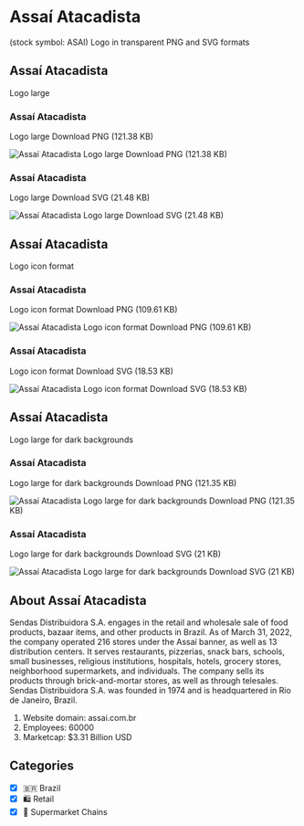 # Assaí Atacadista
 (stock symbol: ASAI) Logo in transparent PNG and SVG formats

## Assaí Atacadista
 Logo large

### Assaí Atacadista
 Logo large Download PNG (121.38 KB)

![Assaí Atacadista
 Logo large Download PNG (121.38 KB)](/img/orig/ASAI_BIG-10024fe5.png)

### Assaí Atacadista
 Logo large Download SVG (21.48 KB)

![Assaí Atacadista
 Logo large Download SVG (21.48 KB)](/img/orig/ASAI_BIG-0f10f77e.svg)

## Assaí Atacadista
 Logo icon format

### Assaí Atacadista
 Logo icon format Download PNG (109.61 KB)

![Assaí Atacadista
 Logo icon format Download PNG (109.61 KB)](/img/orig/ASAI-fd2e648c.png)

### Assaí Atacadista
 Logo icon format Download SVG (18.53 KB)

![Assaí Atacadista
 Logo icon format Download SVG (18.53 KB)](/img/orig/ASAI-6618556a.svg)

## Assaí Atacadista
 Logo large for dark backgrounds

### Assaí Atacadista
 Logo large for dark backgrounds Download PNG (121.35 KB)

![Assaí Atacadista
 Logo large for dark backgrounds Download PNG (121.35 KB)](/img/orig/ASAI_BIG.D-d92ba87e.png)

### Assaí Atacadista
 Logo large for dark backgrounds Download SVG (21 KB)

![Assaí Atacadista
 Logo large for dark backgrounds Download SVG (21 KB)](/img/orig/ASAI_BIG.D-e9cbc49d.svg)

## About Assaí Atacadista


Sendas Distribuidora S.A. engages in the retail and wholesale sale of food products, bazaar items, and other products in Brazil. As of March 31, 2022, the company operated 216 stores under the Assaí banner, as well as 13 distribution centers. It serves restaurants, pizzerias, snack bars, schools, small businesses, religious institutions, hospitals, hotels, grocery stores, neighborhood supermarkets, and individuals. The company sells its products through brick-and-mortar stores, as well as through telesales. Sendas Distribuidora S.A. was founded in 1974 and is headquartered in Rio de Janeiro, Brazil.

1. Website domain: assai.com.br
2. Employees: 60000
3. Marketcap: $3.31 Billion USD


## Categories
- [x] 🇧🇷 Brazil
- [x] 🛍️ Retail
- [x] 🛒 Supermarket Chains

